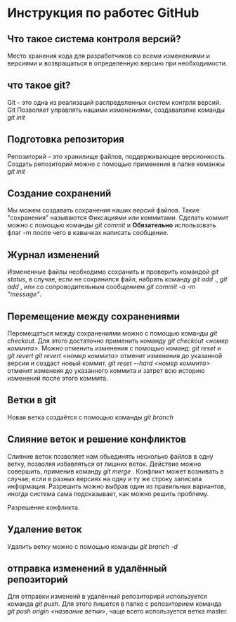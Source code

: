 # Инструкция по работес GitHub

## Что такое система контроля версий?
Место хранения кода для разработчиков со всеми изменениями и версиями и возвращаться в определенную версию при необходимости.

## что такое git?
Git - это одна из реализаций распределенных систем контрля версий. Git Позволяет управлять нашими изменениями, создавапапке команды *git init*

## Подготовка репозитория

Репозиторий - это хранилище файлов, поддерживающее версионность. Создать репозиторий можно с помощью применения в папке команжы *git init*

## Создание сохранений
Мы можем создавать сохранения наших версий файлов. Такие "сохранения" называются Фиксациями или коммитами. Cделать коммит можно с помощью команды *git commit* и **Обязательно** использовать флаг -m после чего в кавычках написать сообщение.

## Журнал изменений
Измененные файлы необходимо сохранить и проверить командой *git status*, в случае, если не сохранился файл, набрать команду *git add .*, *git add <file>*, или со сопроводительным сообщением *git commit -a -m "message"*.

## Перемещение между сохранениями
Перемещаться между сохранениями можно с помощью команды *git checkout*. Для этого достаточно применить команду *git checkout <номер коммита>*. 
Можно отменить изменения с помощью команд:
*git reset* и *git revert*
*git revert <номер коммита>* отменит изменения до указанной версии и создаст новый коммит.
*git reset --hard <номер коммита>* отменит изменеия до указанного коммита и затрет всю историю изменений после этого коммита. 

## Ветки в git
Новая ветка создаётся с помощью команды *git branch <branch-name>*

## Слияние веток и решение конфликтов
Слияние веток позволяет нам обьединять несколько файлов в одну ветку, позволяя избавляться от лишних веток. Действие можно совершить, применив команду *git merge <branch-name>*. Конфликт может вознивать в случае, если в разных версиях на одну и ту же строку записала информация. Разрешить можно выбрав один из правильных вариантов, иногда система сама подсказывает, как можно решить проблему.


Разрешение конфликта.
## Удаление веток
Удалить ветку можно с помощью команды *git branch -d*


## отправка изменений в удалённый репозиторий
Для отправки изменеий в удалённый репозиторирй используется команда *git push*. Для этого пишется в папке с репозиторием команда *git push origin <название ветки>*, чаще всего используется ветка master.
